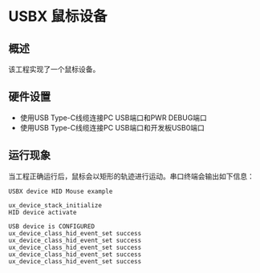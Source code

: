 # USBX 鼠标设备

## 概述

该工程实现了一个鼠标设备。

## 硬件设置

- 使用USB Type-C线缆连接PC USB端口和PWR DEBUG端口
- 使用USB Type-C线缆连接PC USB端口和开发板USB0端口

## 运行现象

当工程正确运行后，鼠标会以矩形的轨迹进行运动。串口终端会输出如下信息：
```console
USBX device HID Mouse example

ux_device_stack_initialize
HID device activate

USB device is CONFIGURED
ux_device_class_hid_event_set success
ux_device_class_hid_event_set success
ux_device_class_hid_event_set success
ux_device_class_hid_event_set success
ux_device_class_hid_event_set success
```
